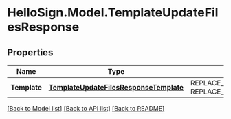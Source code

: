 # HelloSign.Model.TemplateUpdateFilesResponse

## Properties

Name | Type | Description | Notes
------------ | ------------- | ------------- | -------------
**Template** | [**TemplateUpdateFilesResponseTemplate**](TemplateUpdateFilesResponseTemplate.md) | REPLACE_ME_WITH_DESCRIPTION_BEGIN  REPLACE_ME_WITH_DESCRIPTION_END | [optional] 

[[Back to Model list]](../README.md#documentation-for-models) [[Back to API list]](../README.md#documentation-for-api-endpoints) [[Back to README]](../README.md)

